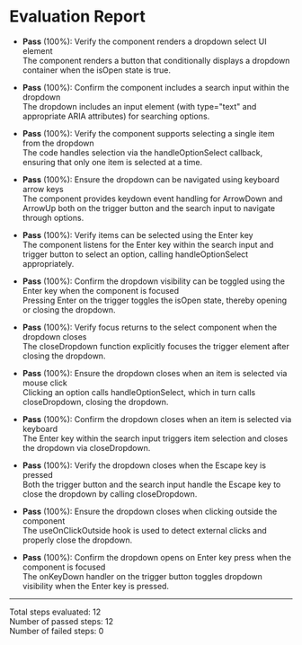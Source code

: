 # Evaluation Report

- **Pass** (100%): Verify the component renders a dropdown select UI element  
  The component renders a button that conditionally displays a dropdown container when the isOpen state is true.

- **Pass** (100%): Confirm the component includes a search input within the dropdown  
  The dropdown includes an input element (with type="text" and appropriate ARIA attributes) for searching options.

- **Pass** (100%): Verify the component supports selecting a single item from the dropdown  
  The code handles selection via the handleOptionSelect callback, ensuring that only one item is selected at a time.

- **Pass** (100%): Ensure the dropdown can be navigated using keyboard arrow keys  
  The component provides keydown event handling for ArrowDown and ArrowUp both on the trigger button and the search input to navigate through options.

- **Pass** (100%): Verify items can be selected using the Enter key  
  The component listens for the Enter key within the search input and trigger button to select an option, calling handleOptionSelect appropriately.

- **Pass** (100%): Confirm the dropdown visibility can be toggled using the Enter key when the component is focused  
  Pressing Enter on the trigger toggles the isOpen state, thereby opening or closing the dropdown.

- **Pass** (100%): Verify focus returns to the select component when the dropdown closes  
  The closeDropdown function explicitly focuses the trigger element after closing the dropdown.

- **Pass** (100%): Ensure the dropdown closes when an item is selected via mouse click  
  Clicking an option calls handleOptionSelect, which in turn calls closeDropdown, closing the dropdown.

- **Pass** (100%): Confirm the dropdown closes when an item is selected via keyboard  
  The Enter key within the search input triggers item selection and closes the dropdown via closeDropdown.

- **Pass** (100%): Verify the dropdown closes when the Escape key is pressed  
  Both the trigger button and the search input handle the Escape key to close the dropdown by calling closeDropdown.

- **Pass** (100%): Ensure the dropdown closes when clicking outside the component  
  The useOnClickOutside hook is used to detect external clicks and properly close the dropdown.

- **Pass** (100%): Confirm the dropdown opens on Enter key press when the component is focused  
  The onKeyDown handler on the trigger button toggles dropdown visibility when the Enter key is pressed.

---

Total steps evaluated: 12  
Number of passed steps: 12  
Number of failed steps: 0